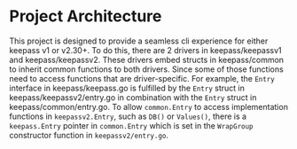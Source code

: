 # Project Architecture

This project is designed to provide a seamless cli experience for either keepass v1 or v2.30+. To do this, there are 2 drivers in keepass/keepassv1 and keepass/keepassv2.  These drivers embed structs in keepass/common to inherit common functions to both drivers.  Since some of those functions need to access functions that are driver-specific. For example, the `Entry` interface in keepass/keepass.go is fulfilled by the `Entry` struct in keepass/keepassv2/entry.go in combination with the `Entry` struct in keepass/common/entry.go.  To allow `common.Entry` to access implementation functions in `keepassv2.Entry`, such as `DB()` or `Values()`, there is a `keepass.Entry` pointer in `common.Entry` which is set in the `WrapGroup` constructor function in `keepassv2/entry.go`.
